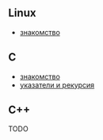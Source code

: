 ## Linux
- [знакомство](sys/linux-basics.md)

## C
- [знакомство](clang/c-the-language.md)
- [указатели и рекурсия](clang/c-pointers-and-recursion.md)

## C++
TODO